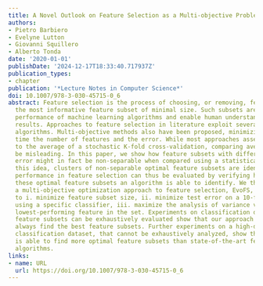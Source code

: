 ```yaml
---
title: A Novel Outlook on Feature Selection as a Multi-objective Problem
authors:
- Pietro Barbiero
- Evelyne Lutton
- Giovanni Squillero
- Alberto Tonda
date: '2020-01-01'
publishDate: '2024-12-17T18:33:40.717937Z'
publication_types:
- chapter
publication: '*Lecture Notes in Computer Science*'
doi: 10.1007/978-3-030-45715-0_6
abstract: Feature selection is the process of choosing, or removing, features to obtain
  the most informative feature subset of minimal size. Such subsets are used to improve
  performance of machine learning algorithms and enable human understanding of the
  results. Approaches to feature selection in literature exploit several optimization
  algorithms. Multi-objective methods also have been proposed, minimizing at the same
  time the number of features and the error. While most approaches assess error resorting
  to the average of a stochastic K-fold cross-validation, comparing averages might
  be misleading. In this paper, we show how feature subsets with different average
  error might in fact be non-separable when compared using a statistical test. Following
  this idea, clusters of non-separable optimal feature subsets are identified. The
  performance in feature selection can thus be evaluated by verifying how many of
  these optimal feature subsets an algorithm is able to identify. We thus propose
  a multi-objective optimization approach to feature selection, EvoFS, with the objectives
  to i. minimize feature subset size, ii. minimize test error on a 10-fold cross-validation
  using a specific classifier, iii. maximize the analysis of variance value of the
  lowest-performing feature in the set. Experiments on classification datasets whose
  feature subsets can be exhaustively evaluated show that our approach is able to
  always find the best feature subsets. Further experiments on a high-dimensional
  classification dataset, that cannot be exhaustively analyzed, show that our approach
  is able to find more optimal feature subsets than state-of-the-art feature selection
  algorithms.
links:
- name: URL
  url: https://doi.org/10.1007/978-3-030-45715-0_6
---
```

